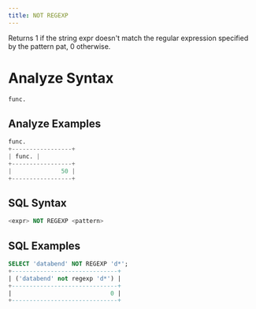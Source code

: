 ```yaml
---
title: NOT REGEXP
---
```


Returns 1 if the string expr doesn't match the regular expression specified by the pattern pat, 0 otherwise.

# Analyze Syntax

```python
func.
```

## Analyze Examples
```python
func.
+-----------------+
| func. |
+-----------------+
|              50 |
+-----------------+
```

## SQL Syntax

```sql
<expr> NOT REGEXP <pattern>
```

## SQL Examples

```sql
SELECT 'databend' NOT REGEXP 'd*';
+------------------------------+
| ('databend' not regexp 'd*') |
+------------------------------+
|                            0 |
+------------------------------+
```